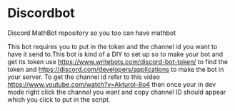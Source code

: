 # Discordbot
Discord MathBot repository so you too can have mathbot


This bot requires you to put in the token and the channel id you want to have it send to.This bot is kind of a DIY to set up so to make your bot and get its token use https://www.writebots.com/discord-bot-token/ to find the token and https://discord.com/developers/applications to make the bot in your server. To get the channel id refer to this video https://www.youtube.com/watch?v=Akturol-8o4 then once your in dev mode right click the channel you want and copy channel ID should appear which you click to put in the script.
